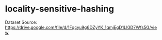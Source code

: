 # locality-sensitive-hashing

Dataset Source: 
https://drive.google.com/file/d/1Fqcyu9g6DZyYK_1qmjEgD1LlGD7Wfs5G/view